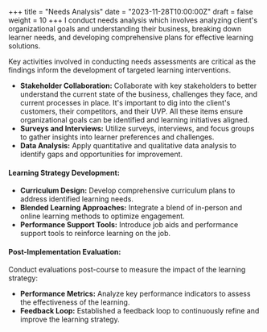 +++
title = "Needs Analysis"
date = "2023-11-28T10:00:00Z"
draft = false
weight = 10
+++
I conduct needs analysis which involves analyzing client's organizational goals and understanding their business, breaking down learner needs, and developing comprehensive plans for effective learning solutions. 


<!--more-->

Key activities involved in conducting needs assessments are critical as the findings inform the development of targeted learning interventions.

- **Stakeholder Collaboration:** Collaborate with key stakeholders to better understand the current state of the business, challenges they face, and current processes in place. It's important to dig into the client's customers, their competitors, and their UVP. All these items ensure organizational goals can be identified and learning initiatives aligned.
- **Surveys and Interviews:** Utilize surveys, interviews, and focus groups to gather insights into learner preferences and challenges.
- **Data Analysis:** Apply quantitative and qualitative data analysis to identify gaps and opportunities for improvement.

#### Learning Strategy Development:

- **Curriculum Design:** Develop comprehensive curriculum plans to address identified learning needs.
- **Blended Learning Approaches:** Integrate a blend of in-person and online learning methods to optimize engagement.
- **Performance Support Tools:** Introduce job aids and performance support tools to reinforce learning on the job.

#### Post-Implementation Evaluation:

Conduct evaluations post-course to measure the impact of the learning strategy:

- **Performance Metrics:** Analyze key performance indicators to assess the effectiveness of the learning.
- **Feedback Loop:** Established a feedback loop to continuously refine and improve the learning strategy.
